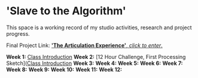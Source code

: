 # 'Slave to the Algorithm'

This space is a working record of my studio activities, research and project progress.

Final Project Link: [**'The Articulation Experience'**, *click to enter*.](https://connor-mcnamara.github.io/Slave-to-the-algorithm/Articulation_/ "**'The Articulation Experience'**, Click to Enter.")

**Week 1:** [Class Introduction](https://github.com/connor-mcnamara/Slave-to-the-algorithm/tree/master/week%201 "Class Introduction")
**Week 2:** [12 Hour Challenge, First Processing Sketch]([Class Introduction](https://github.com/connor-mcnamara/Slave-to-the-algorithm/tree/master/week%201 "12 Hour Challenge, First Processing Sketch")
**Week 3:**
**Week 4:**
**Week 5:**
**Week 6:**
**Week 7:**
**Week 8:**
**Week 9:**
**Week 10:**
**Week 11:**
**Week 12:**
